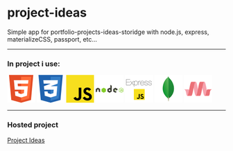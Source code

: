 # project-ideas
Simple app for portfolio-projects-ideas-storidge with node.js, express, materializeCSS, passport, etc...

---

### In project i use:
<img src="./icons/html5.png" alt="HTML5" width="64" style="display: inline">
<img src="./icons/css3.png" alt="CSS3" width="64" style="display: inline">
<img src="./icons/javascript.png" alt="JavaScript" width="64" style="display: inline">
<img src="./icons/icons/nodejs.png" alt="Node.js" width="64" style="display: inline">
<img src="./icons/express.png" alt="Express" width="64" style="display: inline">
<img src="./icons/icons/mongodb.png" alt="MongoDB" width="64" style="display: inline">
<img src="./icons/materializecss.png" alt="MaterializeCSS" width="64" style="display: inline">

---

### Hosted project

[Project Ideas](https://enigmatic-atoll-11788.herokuapp.com/)

